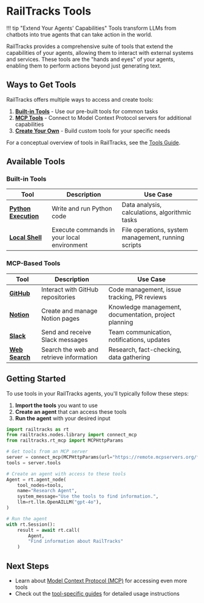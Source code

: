 # RailTracks Tools

!!! tip "Extend Your Agents' Capabilities"
    Tools transform LLMs from chatbots into true agents that can take action in the world.

RailTracks provides a comprehensive suite of tools that extend the capabilities of your agents, allowing them to interact with external systems and services. These tools are the "hands and eyes" of your agents, enabling them to perform actions beyond just generating text.

## Ways to Get Tools

RailTracks offers multiple ways to access and create tools:

1. **[Built-in Tools](#built-in-tools)** - Use our pre-built tools for common tasks
2. **[MCP Tools](mcp/mcp.md)** - Connect to Model Context Protocol servers for additional capabilities
3. **[Create Your Own](tools/tools.md)** - Build custom tools for your specific needs

For a conceptual overview of tools in RailTracks, see the [Tools Guide](tools/tools.md).

## Available Tools

### Built-in Tools

| Tool | Description | Use Case |
|------|-------------|----------|
| [**Python Execution**](guides/python_sandbox.md) | Write and run Python code | Data analysis, calculations, algorithmic tasks |
| [**Local Shell**](guides/shell_bash.md) | Execute commands in your local environment | File operations, system management, running scripts |

### MCP-Based Tools

| Tool | Description | Use Case |
|------|-------------|----------|
| [**GitHub**](guides/github.md) | Interact with GitHub repositories | Code management, issue tracking, PR reviews |
| [**Notion**](guides/notion.md) | Create and manage Notion pages | Knowledge management, documentation, project planning |
| [**Slack**](guides/slack.md) | Send and receive Slack messages | Team communication, notifications, updates |
| [**Web Search**](guides/websearch_integration.md) | Search the web and retrieve information | Research, fact-checking, data gathering |

## Getting Started

To use tools in your RailTracks agents, you'll typically follow these steps:

1. **Import the tools** you want to use
2. **Create an agent** that can access these tools
3. **Run the agent** with your desired input

```python
import railtracks as rt
from railtracks.nodes.library import connect_mcp
from railtracks.rt_mcp import MCPHttpParams

# Get tools from an MCP server
server = connect_mcp(MCPHttpParams(url="https://remote.mcpservers.org/fetch/mcp"))
tools = server.tools

# Create an agent with access to these tools
Agent = rt.agent_node(
    tool_nodes=tools,
    name="Research Agent",
    system_message="Use the tools to find information.",
    llm=rt.llm.OpenAILLM("gpt-4o"),
)

# Run the agent
with rt.Session():
    result = await rt.call(
        Agent,
        "Find information about RailTracks"
    )
```

## Next Steps

- Learn about [Model Context Protocol (MCP)](mcp/mcp.md) for accessing even more tools
- Check out the [tool-specific guides](#available-tools) for detailed usage instructions
